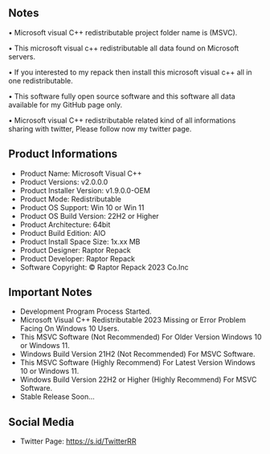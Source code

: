 Notes
-----

• Microsoft visual C++ redistributable project folder name  is (MSVC).

• This microsoft visual c++ redistributable all data found on Microsoft servers.

• If you interested to my repack then install this microsoft visual c++ all in one redistributable.

• This software fully open source software and this software all data available for my GitHub page only.

• 
Microsoft visual C++ redistributable related kind of all informations sharing with twitter, Please follow now my twitter page.

Product Informations
--------------------
- Product Name: Microsoft Visual C++
- Product Versions: v2.0.0.0
- Product Installer Version: v1.9.0.0-OEM
- Product Mode: Redistributable
- Product OS Support: Win 10 or Win 11
- Product OS Build Version: 22H2 or Higher
- Product Architecture: 64bit
- Product Build Edition: AIO
- Product Install Space Size: 1x.xx MB
- Product Designer: Raptor Repack
- Product Developer: Raptor Repack
- Software Copyright: © Raptor Repack 2023 Co.Inc

Important Notes
---------------
- Development Program Process Started.
- Microsoft Visual C++ Redistributable 2023 Missing or Error Problem Facing On Windows 10 Users.
- This MSVC Software (Not Recommended) For Older Version Windows 10 or Windows 11.
- Windows Build Version 21H2 (Not Recommended) For MSVC Software.
- This MSVC Software (Highly Recommend) For Latest Version Windows 10 or Windows 11.
- Windows Build Version 22H2 or Higher (Highly Recommend) For MSVC Software.
- Stable Release Soon...

Social Media
------------
- Twitter Page: https://s.id/TwitterRR
